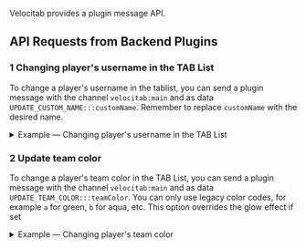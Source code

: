Velocitab provides a plugin message API.

## API Requests from Backend Plugins

### 1 Changing player's username in the TAB List
To change a player's username in the tablist, you can send a plugin message with the channel `velocitab:main` and as data `UPDATE_CUSTOM_NAME:::customName`.
Remember to replace `customName` with the desired name.
<details>
<summary>Example &mdash; Changing player's username in the TAB List</summary>

```java
player.sendPluginMessage(plugin, "velocitab:update_custom_name", "Steve".getBytes());
```
</details>

### 2 Update team color
To change a player's team color in the TAB List, you can send a plugin message with the channel `velocitab:main` and as data `UPDATE_TEAM_COLOR:::teamColor`.
You can only use legacy color codes, for example `a` for green, `b` for aqua, etc.
This option overrides the glow effect if set

<details>
<summary>Example &mdash; Changing player's team color</summary>

```java
player.sendPluginMessage(plugin, "velocitab:update_team_color", "a".getBytes());
```
</details>
